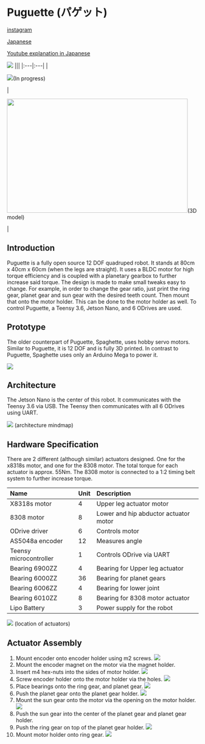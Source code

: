 # Puguette (パゲット)

[instagram](https://www.instagram.com/haruto89610/)

[Japanese](./README_jp.md)

[Youtube explanation in Japanese](https://www.youtube.com/watch?v=FokTPg63v5w)

![](./images/Photo.jpg)
|||
|:---|:---|
|<p><img src="./images/puguette.png"/>(In progress)</p>|<p><img src="./images/puguette_model.png" width="475" height="300"/>(3D model)</p>|


## Introduction

Puguette is a fully open source 12 DOF quadruped robot. It stands at 80cm x 40cm x 60cm (when the legs are straight). It uses a BLDC motor for high torque efficiency and is coupled with a planetary gearbox to further increase said torque. The design is made to make small tweaks easy to change. For example, in order to change the gear ratio, just print the ring gear, planet gear and sun gear with the desired teeth count. Then mount that onto the motor holder. This can be done to the motor holder as well. To control Puguette, a Teensy 3.6, Jetson Nano, and 6 ODrives are used.

## Prototype

The older counterpart of Puguette, Spaghette, uses hobby servo motors. Similar to Puguette, it is 12 DOF and is fully 3D printed. In contrast to Puguette, Spaghette uses only an Arduino Mega to power it.

![](./images/Prototype.jpg)


## Architecture

The Jetson Nano is the center of this robot. It communicates with the Teensy 3.6 via USB. The Teensy then communicates with all 6 ODrives using UART.

![](./images/ArchitectureDiagram.png)
(architecture mindmap)

## Hardware Specification

There are 2 different (although similar) actuators designed. One for the x8318s motor, and one for the 8308 motor.
The total torque for each actuator is approx. 55Nm. The 8308 motor is connected to a 1:2 timing belt system to further increase torque.

| Name | Unit | Description |
| :--- | :--- | :--- |
| X8318s motor | 4 | Upper leg actuator motor |
| 8308 motor | 8 | Lower and hip abductor actuator motor |
| ODrive driver | 6 | Controls motor |
| AS5048a encoder | 12 | Measures angle |
| Teensy microcontroller | 1 | Controls ODrive via UART |
| Bearing 6900ZZ | 4 | Bearing for Upper leg actuator |
| Bearing 6000ZZ | 36 | Bearing for planet gears |
| Bearing 6006ZZ | 4 | Bearing for lower joint  |
| Bearing 6010ZZ | 8 | Bearing for 8308 motor actuator |
| Lipo Battery | 3 | Power supply for the robot |

![](./images/ActuratorDiagram.png)
(location of actuators)

## Actuator Assembly

  1. Mount encoder onto encoder holder using m2 screws.
  ![](./images/Step1.png)
  2. Mount the encoder magnet on the motor via the magnet holder.
  3. Insert m4 hex-nuts into the sides of motor holder.
  ![](./images/Step3.png)
  4. Screw encoder holder onto the motor holder via the holes.
  ![](./images/Step4.png)
  5. Place bearings onto the ring gear, and planet gear.
  ![](./images/Step5.png)
  6. Push the planet gear onto the planet gear holder.
  ![](./images/Step6.png)
  7. Mount the sun gear onto the motor via the opening on the motor holder.
  ![](./images/Step7.png)
  8. Push the sun gear into the center of the planet gear and planet gear holder.
  9. Push the ring gear on top of the planet gear holder.
  ![](./images/Step9.png)
  10. Mount motor holder onto ring gear.
  ![](./images/Step10.png)
